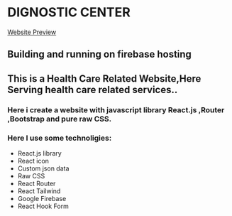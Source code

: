 # DIGNOSTIC CENTER

[Website Preview](https://dignostic-center.web.app/)

## Building and running on firebase hosting

## This is a Health Care Related Website,Here Serving health care related services..

### Here i create a website with javascript library React.js ,Router ,Bootstrap and pure raw CSS.

### Here I use some technoligies:

-   React.js library
-   React icon
-   Custom json data
-   Raw CSS
-   React Router
-   React Tailwind
-   Google Firebase
-   React Hook Form
